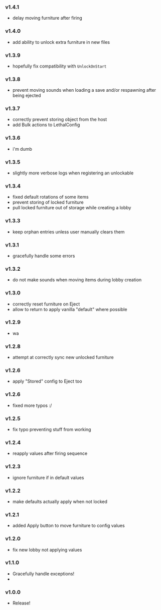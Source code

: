 ### v1.4.1
- delay moving furniture after firing

### v1.4.0
- add ability to unlock extra furniture in new files

### v1.3.9
- hopefully fix compatibility with `UnlockOnStart`

### v1.3.8
- prevent moving sounds when loading a save and/or respawning after being ejected

### v1.3.7
- correctly prevent storing object from the host
- add Bulk actions to LethalConfig

### v1.3.6
- i'm dumb

### v1.3.5
- slightly more verbose logs when registering an unlockable

### v1.3.4
- fixed default rotations of some items
- prevent storing of locked furniture
- pull locked furniture out of storage while creating a lobby

### v1.3.3
- keep orphan entries unless user manually clears them

### v1.3.1
- gracefully handle some errors

### v1.3.2
- do not make sounds when moving items during lobby creation

### v1.3.0
- correctly reset furniture on Eject
- allow to return to apply vanilla "default" where possible

### v1.2.9
- wa

### v1.2.8
- attempt at correctly sync new unlocked furniture

### v1.2.6
- apply "Stored" config to Eject too

### v1.2.6
- fixed more typos :/

### v1.2.5
- fix typo preventing stuff from working

### v1.2.4
- reapply values after firing sequence

### v1.2.3
- ignore furniture if in default values

### v1.2.2
- make defaults actually apply when not locked

### v1.2.1
- added Apply button to move furniture to config values

### v1.2.0
- fix new lobby not applying values

### v1.1.0
- Gracefully handle exceptions!
- 
### v1.0.0
- Release!
